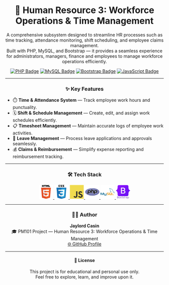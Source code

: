 <h1 align="center">👥 Human Resource 3: Workforce Operations & Time Management</h1>

<p align="center">
A comprehensive subsystem designed to streamline HR processes such as time tracking, attendance monitoring, shift scheduling, and employee claims management.<br>
Built with PHP, MySQL, and Bootstrap — it provides a seamless experience for administrators, managers, finance and employees to manage workforce operations efficiently.
</p>

<p align="center">
  <a href="#"><img src="https://img.shields.io/badge/Language-PHP-blue?style=for-the-badge&logo=php" alt="PHP Badge"/></a>
  <a href="#"><img src="https://img.shields.io/badge/Database-MySQL-4479A1?style=for-the-badge&logo=mysql&logoColor=white" alt="MySQL Badge"/></a>
  <a href="#"><img src="https://img.shields.io/badge/Frontend-Bootstrap-7952B3?style=for-the-badge&logo=bootstrap&logoColor=white" alt="Bootstrap Badge"/></a>
  <a href="#"><img src="https://img.shields.io/badge/JavaScript-ES6-F7DF1E?style=for-the-badge&logo=javascript&logoColor=black" alt="JavaScript Badge"/></a>
</p>

---

<h3 align="center">✨ Key Features</h3>

- ⏱️ **Time & Attendance System** — Track employee work hours and punctuality.
- 🗓️ **Shift & Schedule Management** — Create, edit, and assign work schedules efficiently.
- 📋 **Timesheet Management** — Maintain accurate logs of employee work activities.
- 🌴 **Leave Management** — Process leave applications and approvals seamlessly.
- 💰 **Claims & Reimbursement** — Simplify expense reporting and reimbursement tracking.

---

<h3 align="center">🛠️ Tech Stack</h3>

<p align="center">
  <a href="https://www.w3.org/html/" target="_blank" rel="noreferrer">
    <img src="https://raw.githubusercontent.com/devicons/devicon/master/icons/html5/html5-original-wordmark.svg" alt="HTML5" width="45" height="45"/>
  </a>
  <a href="https://www.w3schools.com/css/" target="_blank" rel="noreferrer">
    <img src="https://raw.githubusercontent.com/devicons/devicon/master/icons/css3/css3-original-wordmark.svg" alt="CSS3" width="45" height="45"/>
  </a>
  <a href="https://developer.mozilla.org/en-US/docs/Web/JavaScript" target="_blank" rel="noreferrer">
    <img src="https://raw.githubusercontent.com/devicons/devicon/master/icons/javascript/javascript-original.svg" alt="JavaScript" width="45" height="45"/>
  </a>
  <a href="https://www.php.net" target="_blank" rel="noreferrer">
    <img src="https://raw.githubusercontent.com/devicons/devicon/master/icons/php/php-original.svg" alt="PHP" width="45" height="45"/>
  </a>
  <a href="https://www.mysql.com/" target="_blank" rel="noreferrer">
    <img src="https://raw.githubusercontent.com/devicons/devicon/master/icons/mysql/mysql-original-wordmark.svg" alt="MySQL" width="45" height="45"/>
  </a>
  <a href="https://getbootstrap.com/" target="_blank" rel="noreferrer">
    <img src="https://raw.githubusercontent.com/devicons/devicon/master/icons/bootstrap/bootstrap-original-wordmark.svg" alt="Bootstrap" width="45" height="45"/>
  </a>
</p>

---

<h3 align="center">👨‍💻 Author</h3> <p align="center"> <b>Jaylord Casin</b><br> 🎓 PM101 Project — Human Resource 3: Workforce Operations & Time Management<br> <a href="https://github.com/superrjay" target="_blank">🌐 GitHub Profile</a> </p>

---

<h4 align="center">🪪 License</h4> <p align="center"> This project is for educational and personal use only.<br> Feel free to explore, learn, and improve upon it. </p>
